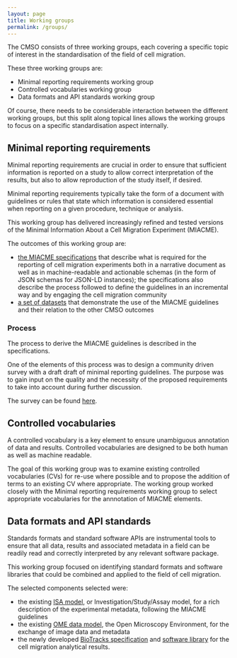 ```yaml
---
layout: page
title: Working groups
permalink: /groups/
---
```


The CMSO consists of three working groups, each covering a specific topic of interest in the standardisation of the field of cell migration.

These three working groups are:

- Minimal reporting requirements working group
- Controlled vocabularies working group
- Data formats and API standards working group

Of course, there needs to be considerable interaction between the different working groups, but this split along topical lines allows the working groups to focus on a specific standardisation aspect internally.


## Minimal reporting requirements

Minimal reporting requirements are crucial in order to ensure that sufficient information is reported on a study to allow correct interpretation of the results, but also to allow reproduction of the study itself, if desired.

Minimal reporting requirements typically take the form of a document with guidelines or rules that state which information is considered essential when reporting on a given procedure, technique or analysis.

This working group has delivered increasingly refined and tested versions of 
the Minimal Information About a Cell Migration Experiment (MIACME).

The outcomes of this working group are:
- [the MIACME specifications](http://cmso.science/MIACME/) that describe what is required for the reporting 
of cell migration experiments both in a narrative document as well as in machine-readable and
actionable schemas (in the form of JSON schemas for JSON-LD instances); the specifications also describe the process followed to define the guidelines in an incremental way and by engaging the cell migration community
- [a set of datasets](https://github.com/CellMigStandOrg/CMSO-datasets) that demonstrate the use
of the MIACME guidelines and their relation to the other CMSO outcomes  

### Process

The process to derive the MIACME guidelines is described in the specifications. 

One of the elements of this process was to design a community driven survey with a draft 
draft of minimal reporting guidelines. The purpose was to gain input on the quality and the
necessity of the proposed requirements to take into account during further
discussion.

The survey can be found [here](https://goo.gl/3YlAu1).

## Controlled vocabularies

A controlled vocabulary is a key element to ensure unambiguous annotation of data and results. Controlled vocabularies are designed to be both human as well as machine readable.

The goal of this working group was to examine existing controlled vocabularies (CVs) for re-use where possible and to propose the addition of terms to an existing CV where appropriate. The working group worked closely with the Minimal reporting requirements working group to select appropriate vocabularies for the annnotation of MIACME elements.


## Data formats and API standards 

Standards formats and standard software APIs are instrumental tools to ensure
that all data, results and associated metadata in a field can be readily read
and correctly interpreted by any relevant software package.

This working group focused on identifying standard formats and software libraries that could be combined and applied to the field of cell migration.

The selected components selected were:
- the existing [ISA model](http://isa-tools.org), or Investigation/Study/Assay model,  for a rich description of the experimental metadata, following the MIACME guidelines
- the existing [OME data model](http://www.openmicroscopy.org/), the Open Microscopy Environment, for the exchange of image data and metadata
- the newly developed [BioTracks specification](http://cmso.science/Tracks/) and [software library](https://github.com/cellmigstandorg/biotracks) for the cell migration analytical results.
